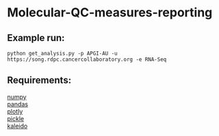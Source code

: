 # Molecular-QC-measures-reporting
## Example run:
```
python get_analysis.py -p APGI-AU -u https://song.rdpc.cancercollaboratory.org -e RNA-Seq
```

## Requirements:
[numpy](https://anaconda.org/anaconda/numpy)<Br>
[pandas](https://anaconda.org/anaconda/pandas)<Br>
[plotly](https://anaconda.org/conda-forge/plotly)<Br>
[pickle](https://anaconda.org/conda-forge/pypickle/files)<Br>
[kaleido](https://anaconda.org/conda-forge/python-kaleido)